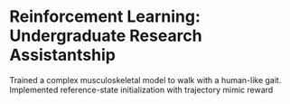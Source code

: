 # Reinforcement Learning: Undergraduate Research Assistantship

Trained a complex musculoskeletal model to walk with a human-like gait. Implemented reference-state initialization with trajectory mimic reward

